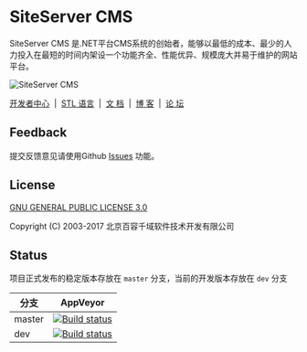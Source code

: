 SiteServer CMS
=============

SiteServer CMS 是.NET平台CMS系统的创始者，能够以最低的成本、最少的人力投入在最短的时间内架设一个功能齐全、性能优异、规模庞大并易于维护的网站平台。

![SiteServer CMS](http://www.siteserver.cn/assets/github-banner.png)

<a href="http://developer.siteserver.cn/" target="_blank">开发者中心</a>&nbsp;&nbsp;|&nbsp;&nbsp;<a href="http://stl.siteserver.cn/"  target="_blank">STL 语言</a>&nbsp;&nbsp;|&nbsp;&nbsp;<a href="http://docs.siteserver.cn/"  target="_blank">文 档</a>&nbsp;&nbsp;|&nbsp;&nbsp;<a href="http://blog.siteserver.cn/"  target="_blank">博 客</a>&nbsp;&nbsp;|&nbsp;&nbsp;<a href="http://bbs.siteserver.cn/"  target="_blank">论 坛</a>

## Feedback

提交反馈意见请使用Github [Issues](https://github.com/siteserver/cms/issues) 功能。

## License

[GNU GENERAL PUBLIC LICENSE 3.0](LICENSE)

Copyright (C) 2003-2017 北京百容千域软件技术开发有限公司

## Status

项目正式发布的稳定版本存放在 `master` 分支，当前的开发版本存放在 `dev` 分支

分支  | AppVeyor
------  | ------
master | [![Build status](https://ci.appveyor.com/api/projects/status/plx37i94y9gsqkru/branch/master?svg=true)](https://ci.appveyor.com/project/starlying/cms/branch/master)
dev | [![Build status](https://ci.appveyor.com/api/projects/status/plx37i94y9gsqkru/branch/dev?svg=true)](https://ci.appveyor.com/project/starlying/cms/branch/dev)